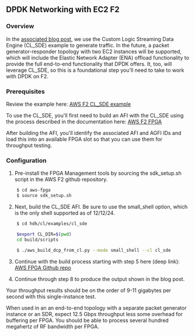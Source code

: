 ## DPDK Networking with EC2 F2

### Overview

In the [associated blog post](https://aws.amazon.com/blogs/publicsector/agile-satellite-communication-ground-systems-with-amazon-ec2-f2-fpga-solutions/), we use the Custom Logic Streaming Data Engine (CL_SDE) example to generate traffic. In the future, a packet generator-responder topology with two EC2 instances will be supported, which will include the Elastic Network Adapter (ENA) offload functionality to provide the full end-to-end functionality that DPDK offers. It, too, will leverage CL_SDE, so this is a foundational step you'll need to take to work with DPDK on F2.

### Prerequisites
Review the example here: [AWS F2 CL_SDE example](https://github.com/aws/aws-fpga/blob/f2/hdk/cl/examples/cl_sde/README.md)

To use the CL_SDE, you'll first need to build an AFI with the CL_SDE using the process described in the documentation here: [AWS F2 FPGA](https://github.com/aws/aws-fpga/blob/f2/hdk/README.md)

After building the AFI, you'll identify the associated AFI and AGFI IDs and load this into an available FPGA slot so that you can use them for throughput testing.

### Configuration
1. Pre-install the FPGA Management tools by sourcing the sdk_setup.sh script in the AWS F2 github repository.

```bash
    $ cd aws-fpga
    $ source sdk_setup.sh
```

2. Next, build the CL_SDE AFI. Be sure to use the small_shell option, which is the only shell supported as of 12/12/24.

```bash
    $ cd hdk/cl/examples/cl_sde

    $export CL_DIR=$(pwd)
    cd build/scripts

    $ ./aws_build_dcp_from_cl.py --mode small_shell --cl cl_sde
```

3. Continue with the build process starting with step 5 here (deep link): [AWS FPGA Github repo](https://github.com/aws/aws-fpga/blob/f2/hdk/README.md#step-5-explore-build-artifacts)

4. Continue through step 8 to produce the output shown in the blog post.

Your throughput results should be on the order of 9-11 gigabytes per second with this single-instance test.

When used in an an end-to-end topology with a separate packet generator instance or an SDR, expect 12.5 Gbps throughput less some overhead for buffering per FPGA. You should be able to process several hundred megahertz of RF bandwidth per FPGA.
